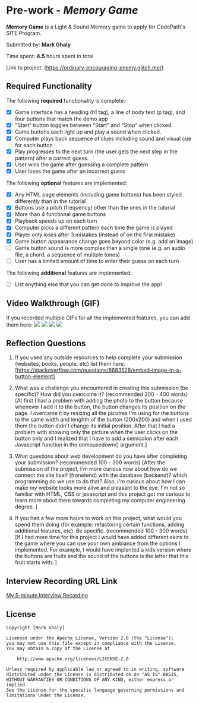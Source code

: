 # Pre-work - *Memory Game*

**Memory Game** is a Light & Sound Memory game to apply for CodePath's SITE Program. 

Submitted by: **Mark Ghaly**

Time spent: **4.5** hours spent in total

Link to project: (https://ordinary-encouraging-enemy.glitch.me/)

## Required Functionality

The following **required** functionality is complete:

* [x] Game interface has a heading (h1 tag), a line of body text (p tag), and four buttons that match the demo app
* [x] "Start" button toggles between "Start" and "Stop" when clicked. 
* [x] Game buttons each light up and play a sound when clicked. 
* [x] Computer plays back sequence of clues including sound and visual cue for each button
* [x] Play progresses to the next turn (the user gets the next step in the pattern) after a correct guess. 
* [x] User wins the game after guessing a complete pattern
* [x] User loses the game after an incorrect guess

The following **optional** features are implemented:

* [x] Any HTML page elements (including game buttons) has been styled differently than in the tutorial
* [x] Buttons use a pitch (frequency) other than the ones in the tutorial
* [x] More than 4 functional game buttons
* [x] Playback speeds up on each turn
* [x] Computer picks a different pattern each time the game is played
* [x] Player only loses after 3 mistakes (instead of on the first mistake)
* [x] Game button appearance change goes beyond color (e.g. add an image)
* [ ] Game button sound is more complex than a single tone (e.g. an audio file, a chord, a sequence of multiple tones)
* [ ] User has a limited amount of time to enter their guess on each turn

The following **additional** features are implemented:

- [ ] List anything else that you can get done to improve the app!

## Video Walkthrough (GIF)

If you recorded multiple GIFs for all the implemented features, you can add them here:
![](https://i.imgur.com/jeYXlBC.gif)
![](gif2-link-here)
![](gif3-link-here)
![](gif4-link-here)

## Reflection Questions
1. If you used any outside resources to help complete your submission (websites, books, people, etc) list them here. 
[https://stackoverflow.com/questions/8683528/embed-image-in-a-button-element]

2. What was a challenge you encountered in creating this submission (be specific)? How did you overcome it? (recommended 200 - 400 words) 
[At first I had a problem with adding the photo to the button because whenever I add it to the button, the button changes its position on the page. I overcame it by resizing all the picutres I'm using for the buttons to the same width and lenghth of the button (200x200) and when I used them the button didn't change its initial position. After that I had a problem with showing only the picture when the user clicks on the button only and I realized that I have to add a semicolon after each Javascript function in the onmousedown() argument.]

3. What questions about web development do you have after completing your submission? (recommended 100 - 300 words) 
[After the submission of the project, I'm more curious now about how do we connect the site itself (fronetend) with the database (backend)? which programming do we use to do that? Also, I'm curious about how I can make my website looks more alive and pleasant to the eye. I'm not so familiar with HTML, CSS or javascript and this project got me curious to learn more about them towards completing my computer engineering degree. ]

4. If you had a few more hours to work on this project, what would you spend them doing (for example: refactoring certain functions, adding additional features, etc). Be specific. (recommended 100 - 300 words) 
[If I had more time for this project I would have added different skins to the game where you can use your own ambiance from the options I implemented. For example, I would have implented a kids version where the buttons are fruits and the sound of the buttons is the letter that this fruit starts with. ]



## Interview Recording URL Link

[My 5-minute Interview Recording](https://www.loom.com/share/0da109bf682c48c5b30f395ef2d23502)


## License

    Copyright [Mark Ghaly]

    Licensed under the Apache License, Version 2.0 (the "License");
    you may not use this file except in compliance with the License.
    You may obtain a copy of the License at

        http://www.apache.org/licenses/LICENSE-2.0

    Unless required by applicable law or agreed to in writing, software
    distributed under the License is distributed on an "AS IS" BASIS,
    WITHOUT WARRANTIES OR CONDITIONS OF ANY KIND, either express or implied.
    See the License for the specific language governing permissions and
    limitations under the License.